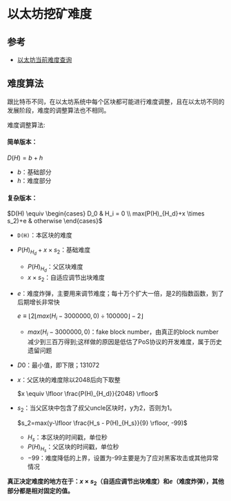 # 以太坊挖矿难度



## 参考

- [以太坊当前难度查询](https://www.etherchain.org/)



## 难度算法

跟比特币不同，在以太坊系统中每个区块都可能进行难度调整，且在以太坊不同的发展阶段，难度的调整算法也不相同。

难度调整算法:

#### 简单版本：

$D(H) = b + h$

- $b$：基础部分
- $h$：难度部分

#### 复杂版本：

$D(H) \equiv \begin{cases} D_0 & H_i = 0 \\ max(P(H)_{H_d}+x \times s_2)+e & otherwise \end{cases}$

- `D(H)`：本区块的难度

- $P(H)_{H_d}+x \times s_2$：基础难度

    - $P(H)_{H_d}$：父区块难度
    - $x \times s_2$：自适应调节出块难度

- $e$：难度炸弹，主要用来调节难度；每十万个扩大一倍，是2的指数函数，到了后期增长非常快

    $e \equiv \lfloor 2 \lfloor max(H_i - 3000000, 0) \div 100000 \rfloor - 2\rfloor$

    - $max(H_i - 3000000, 0)$：fake block number，由真正的block number减少到三百万得到;这样做的原因是低估了PoS协议的开发难度，属于历史遗留问题

- $D0$：最小值，即下限；131072

- $x$：父区块的难度除以2048后向下取整

    $x \equiv \lfloor \frac{P(H)_{H_d}}{2048} \rfloor$

- $s_2$：当父区块中包含了叔父uncle区块时，y为2，否则为1。

    $s_2=max(y-\lfloor \frac{H_s - P(H)_{H_s}}{9} \rfloor, -99)$

    - $H_s$：本区块的时间戳，单位秒
    - $P(H)_{H_s}$：父区块的时间戳，单位秒
    - $-99$：难度降低的上界，设置为-99主要是为了应对黑客攻击或其他异常情况

**真正决定难度的地方在于：$x \times s_2$（自适应调节出块难度）和$e$（难度炸弹），其他部分都是相对固定的值。**

